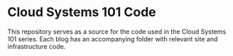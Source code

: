 # Cloud Systems 101 Code

This repository serves as a source for the code used in the Cloud Systems 101 series. Each blog has an accompanying folder with relevant site and infrastructure code. 